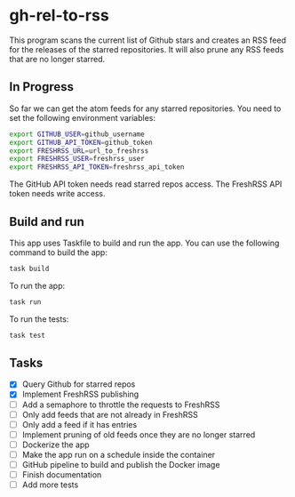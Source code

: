 # gh-rel-to-rss

This program scans the current list of Github stars and creates an RSS feed for the releases
of the starred repositories. It will also prune any RSS feeds that are no longer starred.

## In Progress

So far we can get the atom feeds for any starred repositories. You need to set the following
environment variables:

```bash
export GITHUB_USER=github_username
export GITHUB_API_TOKEN=github_token
export FRESHRSS_URL=url_to_freshrss
export FRESHRSS_USER=freshrss_user
export FRESHRSS_API_TOKEN=freshrss_api_token
```

The GitHub API token needs read starred repos access. The FreshRSS API token needs write access.

## Build and run

This app uses Taskfile to build and run the app. You can use the following command to build the app:

```bash
task build
```

To run the app:

```bash
task run
```

To run the tests:

```bash
task test
```

## Tasks

- [x] Query Github for starred repos
- [x] Implement FreshRSS publishing
- [ ] Add a semaphore to throttle the requests to FreshRSS
- [ ] Only add feeds that are not already in FreshRSS
- [ ] Only add a feed if it has entries
- [ ] Implement pruning of old feeds once they are no longer starred
- [ ] Dockerize the app
- [ ] Make the app run on a schedule inside the container
- [ ] GitHub pipeline to build and publish the Docker image
- [ ] Finish documentation
- [ ] Add more tests

